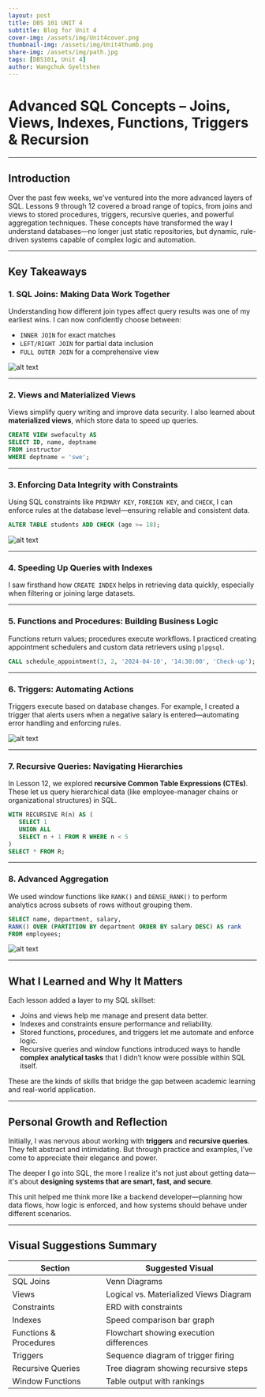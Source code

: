 ```yaml
---
layout: post
title: DBS 101 UNIT 4
subtitle: Blog for Unit 4
cover-img: /assets/img/Unit4cover.png
thumbnail-img: /assets/img/Unit4thumb.png
share-img: /assets/img/path.jpg
tags: [DBS101, Unit 4]
author: Wangchuk Gyeltshen
---
```


# **Advanced SQL Concepts – Joins, Views, Indexes, Functions, Triggers & Recursion** 

---

## Introduction

Over the past few weeks, we've ventured into the more advanced layers of SQL. Lessons 9 through 12 covered a broad range of topics, from joins and views to stored procedures, triggers, recursive queries, and powerful aggregation techniques. These concepts have transformed the way I understand databases—no longer just static repositories, but dynamic, rule-driven systems capable of complex logic and automation.

---

## Key Takeaways

### 1. SQL Joins: Making Data Work Together

Understanding how different join types affect query results was one of my earliest wins. I can now confidently choose between:

- `INNER JOIN` for exact matches
- `LEFT/RIGHT JOIN` for partial data inclusion
- `FULL OUTER JOIN` for a comprehensive view

![alt text](../assets/img/SQLJOINS.png)

---

### 2. Views and Materialized Views

Views simplify query writing and improve data security. I also learned about **materialized views**, which store data to speed up queries.

```sql
CREATE VIEW swefaculty AS
SELECT ID, name, deptname
FROM instructor
WHERE deptname = 'swe';
```

---

### 3. Enforcing Data Integrity with Constraints

Using SQL constraints like `PRIMARY KEY`, `FOREIGN KEY`, and `CHECK`, I can enforce rules at the database level—ensuring reliable and consistent data.

```sql
ALTER TABLE students ADD CHECK (age >= 18);
```

![alt text](../assets/img/Schemaunit4.png)

---

### 4. Speeding Up Queries with Indexes

I saw firsthand how `CREATE INDEX` helps in retrieving data quickly, especially when filtering or joining large datasets.

---

### 5. Functions and Procedures: Building Business Logic

Functions return values; procedures execute workflows. I practiced creating appointment schedulers and custom data retrievers using `plpgsql`.

```sql
CALL schedule_appointment(3, 2, '2024-04-10', '14:30:00', 'Check-up');
```

---

### 6. Triggers: Automating Actions

Triggers execute based on database changes. For example, I created a trigger that alerts users when a negative salary is entered—automating error handling and enforcing rules.

![alt text](../assets/img/triggeraction.png)

---

### 7. Recursive Queries: Navigating Hierarchies

In Lesson 12, we explored **recursive Common Table Expressions (CTEs)**. These let us query hierarchical data (like employee-manager chains or organizational structures) in SQL.

```sql
WITH RECURSIVE R(n) AS (
   SELECT 1
   UNION ALL
   SELECT n + 1 FROM R WHERE n < 5
)
SELECT * FROM R;
```

---

### 8. Advanced Aggregation

We used window functions like `RANK()` and `DENSE_RANK()` to perform analytics across subsets of rows without grouping them.

```sql
SELECT name, department, salary,
RANK() OVER (PARTITION BY department ORDER BY salary DESC) AS rank
FROM employees;
```

![alt text](../assets/img/Employee.png)

---

## What I Learned and Why It Matters

Each lesson added a layer to my SQL skillset:

- Joins and views help me manage and present data better.
- Indexes and constraints ensure performance and reliability.
- Stored functions, procedures, and triggers let me automate and enforce logic.
- Recursive queries and window functions introduced ways to handle **complex analytical tasks** that I didn’t know were possible within SQL itself.

These are the kinds of skills that bridge the gap between academic learning and real-world application.

---

## Personal Growth and Reflection

Initially, I was nervous about working with **triggers** and **recursive queries**. They felt abstract and intimidating. But through practice and examples, I’ve come to appreciate their elegance and power.

The deeper I go into SQL, the more I realize it's not just about getting data—it's about **designing systems that are smart, fast, and secure**.

This unit helped me think more like a backend developer—planning how data flows, how logic is enforced, and how systems should behave under different scenarios.

---

## Visual Suggestions Summary

| Section              | Suggested Visual                              |
|----------------------|-----------------------------------------------|
| SQL Joins            | Venn Diagrams                                 |
| Views                | Logical vs. Materialized Views Diagram        |
| Constraints          | ERD with constraints                          |
| Indexes              | Speed comparison bar graph                    |
| Functions & Procedures | Flowchart showing execution differences    |
| Triggers             | Sequence diagram of trigger firing            |
| Recursive Queries    | Tree diagram showing recursive steps          |
| Window Functions     | Table output with rankings                    |

